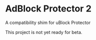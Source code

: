 # AdBlock Protector 2

A compatibility shim for uBlock Protector

This project is not yet ready for beta. 
